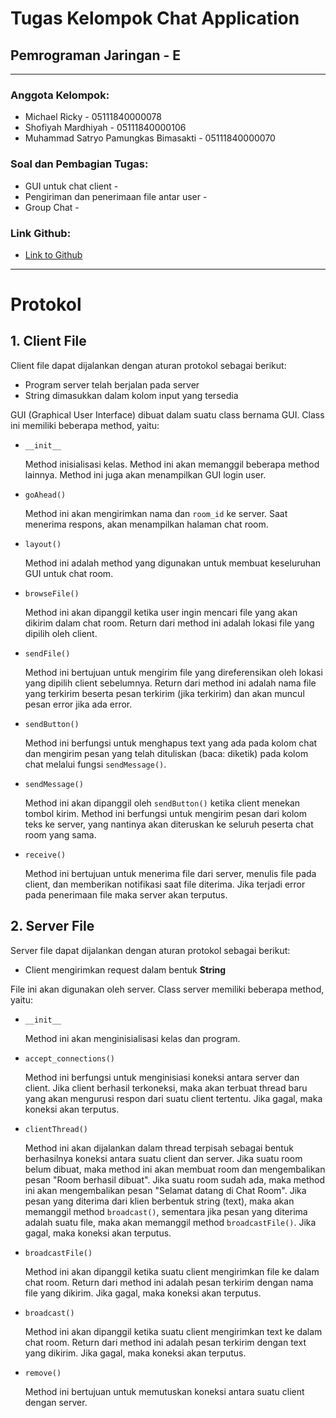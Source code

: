 # Tugas Kelompok Chat Application
## Pemrograman Jaringan - E
---
### Anggota Kelompok:
* Michael Ricky - 05111840000078
* Shofiyah Mardhiyah - 05111840000106
* Muhammad Satryo Pamungkas Bimasakti - 05111840000070

### Soal dan Pembagian Tugas:
* GUI untuk chat client - 
* Pengiriman dan penerimaan file antar user - 
* Group Chat - 

### Link Github:
* [Link to Github](https://github.com/djtyranix/Pemrograman_Jaringan_E_Kelompok_2/tree/TugasChat)

---

# Protokol
## 1. Client File

Client file dapat dijalankan dengan aturan protokol sebagai berikut:

* Program server telah berjalan pada server
* String dimasukkan dalam kolom input yang tersedia

GUI (Graphical User Interface) dibuat dalam suatu class bernama GUI. Class ini memiliki
beberapa method, yaitu:

* `__init__`

    Method inisialisasi kelas. Method ini akan memanggil beberapa method lainnya. Method ini
    juga akan menampilkan GUI login user. 

* `goAhead()`

    Method ini akan mengirimkan nama dan `room_id` ke server. Saat menerima respons, akan
    menampilkan halaman chat room.

* `layout()`

    Method ini adalah method yang digunakan untuk membuat keseluruhan GUI untuk chat room.

* `browseFile()`

    Method ini akan dipanggil ketika user ingin mencari file yang akan dikirim dalam
    chat room. Return dari method ini adalah lokasi file yang dipilih oleh client.

* `sendFile()`

    Method ini bertujuan untuk mengirim file yang direferensikan oleh lokasi yang
    dipilih client sebelumnya. Return dari method ini adalah nama file yang terkirim beserta
    pesan terkirim (jika terkirim) dan akan muncul pesan error jika ada error.

* `sendButton()`

    Method ini berfungsi untuk menghapus text yang ada pada kolom chat dan mengirim pesan yang telah dituliskan (baca: diketik) pada kolom chat melalui fungsi `sendMessage()`.

* `sendMessage()`

    Method ini akan dipanggil oleh `sendButton()` ketika client menekan tombol kirim. Method ini berfungsi untuk mengirim pesan dari kolom teks ke server, yang nantinya akan diteruskan ke seluruh peserta chat room yang sama.

* `receive()`

    Method ini bertujuan untuk menerima file dari server, menulis file pada client, dan memberikan notifikasi saat file diterima. Jika terjadi error pada penerimaan file maka server akan terputus.


## 2. Server File

Server file dapat dijalankan dengan aturan protokol sebagai berikut:

* Client mengirimkan request dalam bentuk **String**

File ini akan digunakan oleh server. Class server memiliki beberapa method, yaitu:

* `__init__`

    Method ini akan menginisialisasi kelas dan program.

* `accept_connections()`

    Method ini berfungsi untuk menginisiasi koneksi antara server dan client. Jika client berhasil terkoneksi, maka akan terbuat thread baru yang akan mengurusi respon dari suatu client tertentu. Jika gagal, maka koneksi akan terputus.

* `clientThread()`

    Method ini akan dijalankan dalam thread terpisah sebagai bentuk berhasilnya koneksi antara suatu client dan server. Jika suatu room belum dibuat, maka method ini akan membuat room dan mengembalikan pesan "Room berhasil dibuat". Jika suatu room sudah ada, maka method ini akan mengembalikan pesan "Selamat datang di Chat Room". Jika pesan yang diterima dari klien berbentuk string (text), maka akan memanggil method `broadcast()`, sementara jika pesan yang diterima adalah suatu file, maka akan memanggil method `broadcastFile()`. Jika gagal, maka koneksi akan terputus.

* `broadcastFile()`

    Method ini akan dipanggil ketika suatu client mengirimkan file ke dalam chat room. Return dari method ini adalah pesan terkirim dengan nama file yang dikirim. Jika gagal, maka koneksi akan terputus.

* `broadcast()`

    Method ini akan dipanggil ketika suatu client mengirimkan text ke dalam chat room. Return dari method ini adalah pesan terkirim dengan text yang dikirim. Jika gagal, maka koneksi akan terputus.

* `remove()`

    Method ini bertujuan untuk memutuskan koneksi antara suatu client dengan server.
